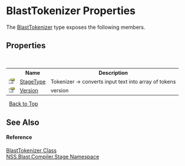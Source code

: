 # BlastTokenizer Properties
 

The <a href="bafe70ae-9382-7e0e-c825-a3b1fb9c9f11.md">BlastTokenizer</a> type exposes the following members.


## Properties
&nbsp;<table><tr><th></th><th>Name</th><th>Description</th></tr><tr><td>![Public property](media/pubproperty.gif "Public property")</td><td><a href="9ded0a21-5e63-69d4-034b-61ddc42dfae5.md">StageType</a></td><td>
Tokenizer -> converts input text into array of tokens</td></tr><tr><td>![Public property](media/pubproperty.gif "Public property")</td><td><a href="51f8acf5-34e2-aa65-7021-7ae09bd678bf.md">Version</a></td><td>
version</td></tr></table>&nbsp;
<a href="#blasttokenizer-properties">Back to Top</a>

## See Also


#### Reference
<a href="bafe70ae-9382-7e0e-c825-a3b1fb9c9f11.md">BlastTokenizer Class</a><br /><a href="f44e629d-16ad-ce78-c6d1-bb239589698b.md">NSS.Blast.Compiler.Stage Namespace</a><br />